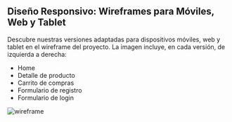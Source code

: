 ## Diseño Responsivo: Wireframes para Móviles, Web y Tablet
 Descubre nuestras versiones adaptadas para dispositivos móviles, web y tablet en el wireframe del proyecto. La imagen incluye, en cada versión, de izquierda a derecha:

* Home
* Detalle de producto
* Carrito de compras
* Formulario de registro
* Formulario de login

![wireframe](https://github.com/chavow5/Grupo_6_DronsAR/assets/98863759/35dabf95-2d72-4976-b080-73040d6965be)
